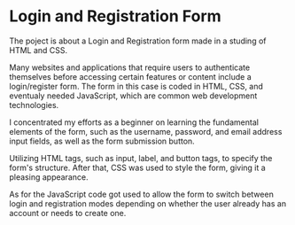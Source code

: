 # Login and Registration Form

The poject is about a Login and Registration form made in a studing of HTML and CSS.

Many websites and applications that require users to authenticate themselves before accessing certain features or content include a login/register form. The form in this case is coded in HTML, CSS, and eventualy needed JavaScript, which are common web development technologies.

I concentrated my efforts as a beginner on learning the fundamental elements of the form, such as the username, password, and email address input fields, as well as the form submission button. 

Utilizing HTML tags, such as input, label, and button tags, to specify the form's structure. After that, CSS was used to style the form, giving it a pleasing appearance.

As for the JavaScript code got used to allow the form to switch between login and registration modes depending on whether the user already has an account or needs to create one.

